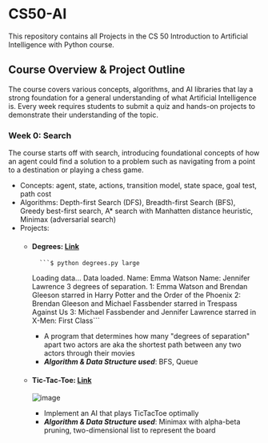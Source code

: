 # CS50-AI
This repository contains all Projects in the CS 50 Introduction to Artificial Intelligence with Python course.

## Course Overview & Project Outline
The course covers various concepts, algorithms, and AI libraries that lay a strong foundation for a general understanding of what Artificial Intelligence is. Every week requires students to submit a quiz and hands-on projects to demonstrate their understanding of the topic.

### Week 0: Search
The course starts off with search, introducing foundational concepts of how an agent could find a solution to a problem such as navigating from a point to a destination or playing a chess game.
- Concepts: agent, state, actions, transition model, state space, goal test, path cost
- Algorithms: Depth-first Search (DFS), Breadth-first Search (BFS), Greedy best-first search, A* search with Manhatten distance heuristic, Minimax (adversarial search)
- Projects:
  - #### Degrees: [Link](Week0/minhanphanle-ai50-projects-2020-x-degrees/degrees.py)
          ```$ python degrees.py large
      Loading data...
      Data loaded.
      Name: Emma Watson
      Name: Jennifer Lawrence
      3 degrees of separation.
      1: Emma Watson and Brendan Gleeson starred in Harry Potter and the Order of the Phoenix
      2: Brendan Gleeson and Michael Fassbender starred in Trespass Against Us
      3: Michael Fassbender and Jennifer Lawrence starred in X-Men: First Class```
    - A program that determines how many "degrees of separation" apart two actors are aka the shortest path between any two actors through their movies
    - **_Algorithm & Data Structure used_**: BFS, Queue
  - #### Tic-Tac-Toe: [Link](https://github.com/minhanphanle/CS50-AI/blob/main/Week0/minhanphanle-ai50-projects-2020-x-tictactoe/tictactoe.py)

    ![image](https://github.com/minhanphanle/CS50-AI/assets/83915952/86e95362-7e53-4e2a-b898-37c8378af88c)
    - Implement an AI that plays TicTacToe optimally
    - _**Algorithm & Data Structure used**_: Minimax with alpha-beta pruning, two-dimensional list to represent the board
  
 

